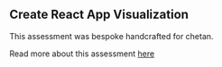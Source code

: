 ## Create React App Visualization

This assessment was bespoke handcrafted for chetan.

Read more about this assessment [here](https://react.eogresources.com)
